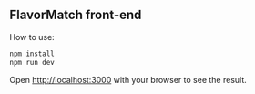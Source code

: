 ## FlavorMatch front-end

How to use:

```bash
npm install
npm run dev
```

Open [http://localhost:3000](http://localhost:3000) with your browser to see the result.
